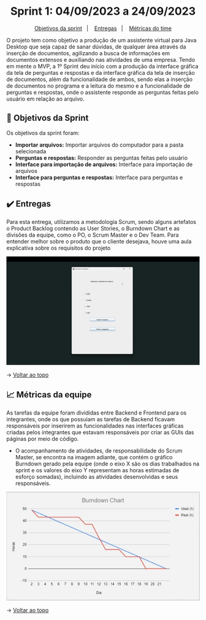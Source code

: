 <span id="topo">

<h1 align="center">Sprint 1: 04/09/2023 a 24/09/2023</h1>

<p align="center">
    <a href="#objetivos">Objetivos da sprint</a> &nbsp |&nbsp &nbsp
    <a href="#entregas">Entregas</a> &nbsp |&nbsp &nbsp
    <a href="#metricas">Métricas do time</a>
</p>


O projeto tem como objetivo a produção de um assistente virtual para Java Desktop que seja capaz de sanar dúvidas, de qualquer área através da inserção de documentos, agilizando a busca de informações em documentos extensos e auxiliando nas atividades de uma empresa. Tendo em mente o MVP, a 1º Sprint deu início com a produção da interface gráfica da tela de perguntas e respostas e da interface gráfica da tela de inserção de documentos, além da funcionalidade de ambos, sendo elas a inserção de documentos no programa e a leitura do mesmo e a funcionalidade de perguntas e respostas, onde o assistente responde as perguntas feitas pelo usuário em relação ao arquivo.

<span id="objetivos">

## 🎯 Objetivos da Sprint

Os objetivos da sprint foram:
- **Importar arquivos:** Importar arquivos do computador para a pasta selecionada
- **Perguntas e respostas:** Responder as perguntas feitas pelo usuário
- **Interface para importação de arquivos:** Interface para importação de arquivos
- **Interface para perguntas e respostas:** Interface para perguntas e respostas

<span id="entregas">

## ✔️ Entregas

Para esta entrega, utilizamos a metodologia Scrum, sendo alguns artefatos o Product Backlog contendo as User Stories, o Burndown Chart e as divisões da equipe, como o PO, o Scrum Master e o Dev Team.
Para entender melhor sobre o produto que o cliente desejava, houve uma aula explicativa sobre os requisitos do projeto

<div align="center">
    
![Gif Sprint 1](./sprint1.gif)
</div>

→ [Voltar ao topo](#topo)

<span id="metricas">

## 📈 Métricas da equipe
As tarefas da equipe foram divididas entre Backend e Frontend para os integrantes, onde os que possuiam as tarefas de Backend ficavam responsáveis por inserirem as funcionalidades nas interfaces gráficas criadas pelos integrantes que estavam responsáveis por criar as GUIs das páginas por meio de código.
- O acompanhamento de atividades, de responsabilidade do Scrum Master, se encontra na imagem adiante, que contém o gráfico Burndown gerado pela equipe (onde o eixo X são os dias trabalhados na sprint e os valores do eixo Y representam as horas estimadas de esforço somadas), incluindo as atividades desenvolvidas e seus responsáveis.

<div align="center">

![Burndown](./burndown_sprint1.jpeg)
</div>
  
→ [Voltar ao topo](#topo)
